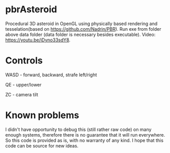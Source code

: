 # pbrAsteroid
Procedural 3D asteroid in OpenGL using physically based rendering and tesselation(based on https://github.com/Nadrin/PBR). Run exe from folder above data folder (data folder is necessary besides executable). Video: https://youtu.be/iDyno33sdY8.

# Controls
WASD - forward, backward, strafe left/right

QE - upper/lower

ZC - camera tilt

# Known problems
I didn't have opportunity to debug this (still rather raw code) on many enough systems, therefore there is no guarantee that it will run everywhere. So this code is provided as is, with no warranty of any kind. I hope that this code can be source for new ideas.
